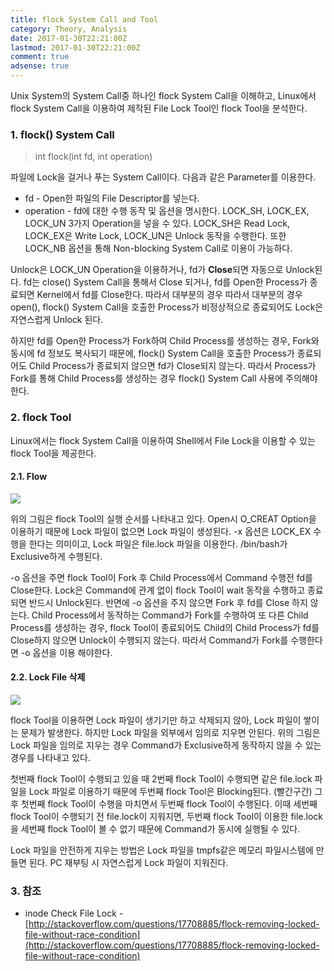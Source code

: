 ```yaml
---
title: flock System Call and Tool
category: Theory, Analysis
date: 2017-01-30T22:21:00Z
lastmod: 2017-01-30T22:21:00Z
comment: true
adsense: true
---
```


Unix System의 System Call중 하나인 flock System Call을 이해하고, Linux에서 flock System Call을 이용하여 제작된 File Lock Tool인 flock Tool을 분석한다.

### 1. flock() System Call

> int flock(int fd, int operation)

파일에 Lock을 걸거나 푸는 System Call이다. 다음과 같은 Parameter를 이용한다.
* fd - Open한 파일의 File Descriptor를 넣는다.
* operation - fd에 대한 수행 동작 및 옵션을 명시한다. LOCK_SH, LOCK_EX, LOCK_UN 3가지 Operation을 넣을 수 있다. LOCK_SH은 Read Lock, LOCK_EX은 Write Lock, LOCK_UN은 Unlock 동작을 수행한다. 또한 LOCK_NB 옵션을 통해 Non-blocking System Call로 이용이 가능하다.

Unlock은 LOCK_UN Operation을 이용하거나, fd가 **Close**되면 자동으로 Unlock된다. fd는 close() System Call을 통해서 Close 되거나, fd를 Open한 Process가 종료되면 Kernel에서 fd를 Close한다. 따라서 대부분의 경우 따라서 대부분의 경우 open(), flock() System Call을 호출한 Process가 비정상적으로 종료되어도 Lock은 자연스럽게 Unlock 된다.

하지만 fd를 Open한 Process가 Fork하여 Child Process를 생성하는 경우, Fork와 동시에 fd 정보도 복사되기 때문에, flock() System Call을 호출한 Process가 종료되어도 Child Process가 종료되지 않으면 fd가 Close되지 않는다. 따라서 Process가 Fork를 통해 Child Process를 생성하는 경우 flock() System Call 사용에 주의해야 한다.

### 2. flock Tool

Linux에서는 flock System Call을 이용하여 Shell에서 File Lock을 이용할 수 있는 flock Tool을 제공한다.

#### 2.1. Flow

![]({{site.baseurl}}/images/theory_analysis/flock_System_Call_Tool/flock_Tool_Flow.PNG)

위의 그림은 flock Tool의 실행 순서를 나타내고 있다. Open시 O_CREAT Option을 이용하기 때문에 Lock 파일이 없으면 Lock 파일이 생성된다. -x 옵션은 LOCK_EX 수행을 한다는 의미이고, Lock 파일은 file.lock 파일을 이용한다. /bin/bash가 Exclusive하게 수행된다.

-o 옵션을 주면 flock Tool이 Fork 후 Child Process에서 Command 수행전 fd를 Close한다. Lock은 Command에 관계 없이 flock Tool이 wait 동작을 수행하고 종료되면 반드시 Unlock된다. 반면에 -o 옵션을 주지 않으면 Fork 후 fd를 Close 하지 않는다. Child Process에서 동작하는 Command가 Fork를 수행하여 또 다른 Child Process를 생성하는 경우, flock Tool이 종료되어도 Child의 Child Process가 fd를 Close하지 않으면 Unlock이 수행되지 않는다. 따라서 Command가 Fork를 수행한다면 -o 옵션을 이용 해야한다.

#### 2.2. Lock File 삭제

![]({{site.baseurl}}/images/theory_analysis/flock_System_Call_Tool/flock_Tool_File_Delete.PNG)

flock Tool을 이용하면 Lock 파일이 생기기만 하고 삭제되지 않아, Lock 파일이 쌓이는 문제가 발생한다. 하지만 Lock 파일을 외부에서 임의로 지우면 안된다. 위의 그림은 Lock 파일을 임의로 지우는 경우 Command가 Exclusive하게 동작하지 않을 수 있는 경우를 나타내고 있다.

첫번째 flock Tool이 수행되고 있을 때 2번째 flock Tool이 수행되면 같은 file.lock 파일을 Lock 파일로 이용하기 때문에 두번째 flock Tool은 Blocking된다. (빨간구간) 그 후 첫번째 flock Tool이 수행을 마치면서 두번째 flock Tool이 수행된다. 이때 세번째 flock Tool이 수행되기 전 file.lock이 지워지면, 두번째 flock Tool이 이용한 file.lock을 세번째 flock Tool이 볼 수 없기 때문에 Command가 동시에 실행될 수 있다.

Lock 파일을 안전하게 지우는 방법은 Lock 파일을 tmpfs같은 메모리 파일시스템에 만들면 된다. PC 재부팅 시 자연스럽게 Lock 파일이 지워진다.

### 3. 참조

* inode Check File Lock - [http://stackoverflow.com/questions/17708885/flock-removing-locked-file-without-race-condition](http://stackoverflow.com/questions/17708885/flock-removing-locked-file-without-race-condition)
